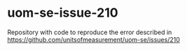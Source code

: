 # uom-se-issue-210
Repository with code to reproduce the error described in https://github.com/unitsofmeasurement/uom-se/issues/210
